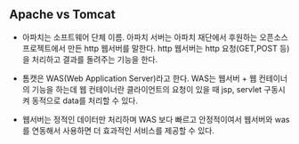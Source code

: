## Apache vs Tomcat 
* 아파치는 소프트웨어 단체 이름. 아파치 서버는 아파치 재단에서 후원하는 오픈소스 프로젝트에서 만든 http 웹서버를 말한다. http 웹서버는 http 요청(GET,POST 등)을 처리하고 결과를 돌려주는 기능을 한다.

* 톰캣은 WAS(Web Application Server)라고 한다. WAS는 웹서버 + 웹 컨테이너의 기능을 하는데 웹 컨테이너란 클라이언트의 요청이 있을 때 jsp, servlet 구동시켜 동적으로 data를 처리할 수 있다. 

* 웹서버는 정적인 데이터만 처리하며 WAS 보다 빠르고 안정적이여서 웹서버와 was를 연동해서 사용하면 더 효과적인 서비스를 제공할 수 있다. 